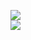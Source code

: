 [![](https://img.shields.io/badge/Made%20With-Github%20Spray-lightgrey.svg?style=for-the-badge&logo=github)](https://github.com/Annihil/github-spray#10907)  
[![](https://i.imgur.com/2DrTn0Z.gif)](https://github.com/Annihil/github-spray)